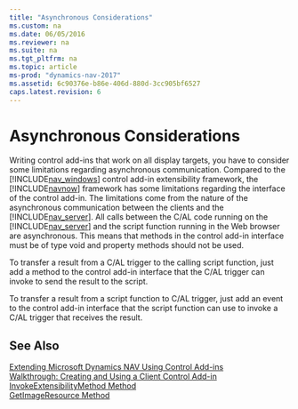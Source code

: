 ```yaml
---
title: "Asynchronous Considerations"
ms.custom: na
ms.date: 06/05/2016
ms.reviewer: na
ms.suite: na
ms.tgt_pltfrm: na
ms.topic: article
ms-prod: "dynamics-nav-2017"
ms.assetid: 6c90376e-b86e-406d-880d-3cc905bf6527
caps.latest.revision: 6
---
```

# Asynchronous Considerations
Writing control add\-ins that work on all display targets, you have to consider some limitations regarding asynchronous communication. Compared to the [!INCLUDE[nav_windows](includes/nav_windows_md.md)] control add\-in extensibility framework, the [!INCLUDE[navnow](includes/navnow_md.md)] framework has some limitations regarding the interface of the control add\-in. The limitations come from the nature of the asynchronous communication between the clients and the [!INCLUDE[nav_server](includes/nav_server_md.md)]. All calls between the C\/AL code running on the [!INCLUDE[nav_server](includes/nav_server_md.md)] and the script function running in the Web browser are asynchronous. This means that methods in the control add\-in interface must be of type void and property methods should not be used.  
  
 To transfer a result from a C\/AL trigger to the calling script function, just add a method to the control add\-in interface that the C\/AL trigger can invoke to send the result to the script.  
  
 To transfer a result from a script function to C\/AL trigger, just add an event to the control add\-in interface that the script function can use to invoke a C\/AL trigger that receives the result.  
  
## See Also  
 [Extending Microsoft Dynamics NAV Using Control Add\-ins](Extending-Microsoft-Dynamics-NAV-Using-Control-Add-ins.md)   
 [Walkthrough: Creating and Using a Client Control Add\-in](../Topic/Walkthrough:%20Creating%20and%20Using%20a%20Client%20Control%20Add-in.md)   
 [InvokeExtensibilityMethod Method](InvokeExtensibilityMethod-Method.md)   
 [GetImageResource Method](GetImageResource-Method.md)